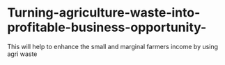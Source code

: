 # Turning-agriculture-waste-into-profitable-business-opportunity-
This will help to enhance the small and marginal farmers income by using agri waste
